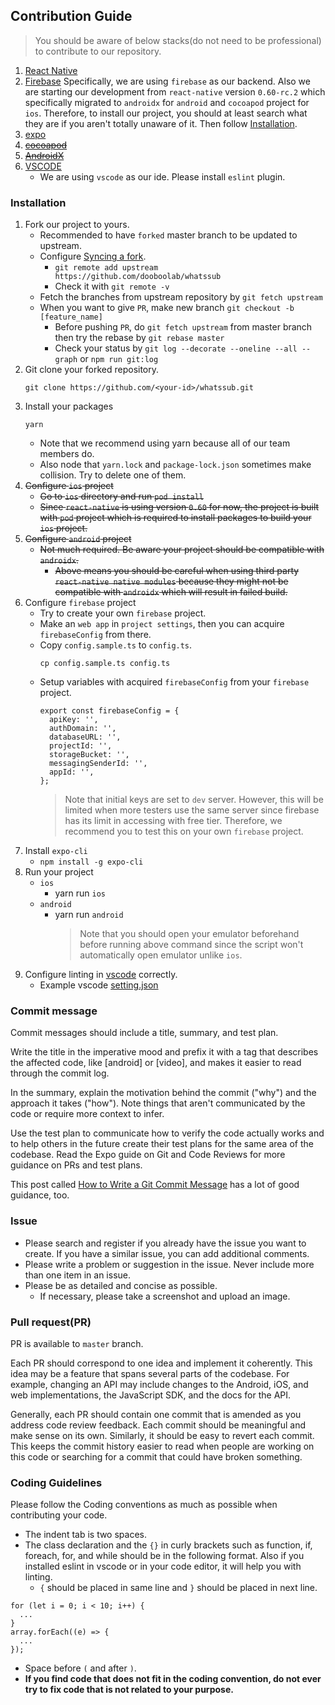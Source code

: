 ## Contribution Guide
> You should be aware of below stacks(do not need to be professional) to contribute to our repository.
1. [React Native](https://facebook.github.io/react-native)
2. [Firebase](https://firebase.google.com/?gclid=CjwKCAjwxrzoBRBBEiwAbtX1n3WG8ZeKbtDbk0VRNiQLJCPxK_AVYQpAN9nlrnWFDmmO755f4AI6lhoCLWwQAvD_BwE)
Specifically, we are using `firebase` as our backend. Also we are starting our development from `react-native` version `0.60-rc.2` which specifically migrated to `androidx` for `android` and `cocoapod` project for `ios`. Therefore, to install our project, you should at least search what they are if you aren't totally unaware of it. Then follow [Installation](#installation).
3. [expo](https://expo.io)
4. ~~[cocoapod](https://cocoapods.org)~~
5. ~~[AndroidX](https://developer.android.com/jetpack/androidx)~~
6. [VSCODE](https://code.visualstudio.com)
   - We are using `vscode` as our ide. Please install `eslint` plugin.

### Installation
1. Fork our project to yours.
   * Recommended to have `forked` master branch to be updated to upstream.
   * Configure [Syncing a fork](https://help.github.com/articles/configuring-a-remote-for-a-fork/).
     - `git remote add upstream https://github.com/dooboolab/whatssub`
     - Check it with `git remote -v`
   * Fetch the branches from upstream repository by `git fetch upstream`
   * When you want to give `PR`, make new branch `git checkout -b [feature_name]`
     - Before pushing `PR`, do `git fetch upstream` from master branch then try the rebase by `git rebase master`
     - Check your status by `git log --decorate --oneline --all --graph` or `npm run git:log`
2. Git clone your forked repository.
   ```
   git clone https://github.com/<your-id>/whatssub.git
   ```
3. Install your packages
   ```
   yarn
   ```
   * Note that we recommend using yarn because all of our team members do.
   * Also node that `yarn.lock` and `package-lock.json` sometimes make collision. Try to delete one of them.
4. ~~Configure `ios` project~~
   * ~~Go to `ios` directory and run `pod install`~~
   * ~~Since `react-native` is using version `0.60` for now, the project is built with `pod` project which is required to install packages to build your `ios` project.~~
5. ~~Configure `android` project~~
   * ~~Not much required. Be aware your project should be compatible with `androidx`.~~
     - ~~Above means you should be careful when using third party `react-native native modules` because they might not be compatible with `androidx` which will result in failed build.~~
6. Configure `firebase` project
   * Try to create your own `firebase` project.
   * Make an `web app` in `project settings`, then you can acquire `firebaseConfig` from there.
   * Copy `config.sample.ts` to `config.ts`.
     ```
     cp config.sample.ts config.ts
     ```
   * Setup variables with acquired `firebaseConfig` from your `firebase` project.
     ```
     export const firebaseConfig = {
       apiKey: '',
       authDomain: '',
       databaseURL: '',
       projectId: '',
       storageBucket: '',
       messagingSenderId: '',
       appId: '',
     };
     ```
     > Note that initial keys are set to `dev` server. However, this will be limited when more testers use the same server since firebase has its limit in accessing with free tier. Therefore, we recommend you to test this on your own `firebase` project.
6. Install `expo-cli`
   - `npm install -g expo-cli`
7. Run your project
   * `ios`
     - yarn run `ios`
   * `android`
     - yarn run `android`
       > Note that you should open your emulator beforehand before running above command since the script won't automatically open emulator unlike `ios`.
8. Configure linting in [vscode](https://code.visualstudio.com) correctly.
   * Example vscode [setting.json](https://gist.github.com/hyochan/815e9040593180c4725d7694d863e5a1)

### Commit message
Commit messages should include a title, summary, and test plan.

Write the title in the imperative mood and prefix it with a tag that describes the affected code, like [android] or [video], and makes it easier to read through the commit log.

In the summary, explain the motivation behind the commit ("why") and the approach it takes ("how"). Note things that aren't communicated by the code or require more context to infer.

Use the test plan to communicate how to verify the code actually works and to help others in the future create their test plans for the same area of the codebase. Read the Expo guide on Git and Code Reviews for more guidance on PRs and test plans.

This post called [How to Write a Git Commit Message](https://chris.beams.io/posts/git-commit/) has a lot of good guidance, too.

### Issue
* Please search and register if you already have the issue you want to create. If you have a similar issue, you can add additional comments.
* Please write a problem or suggestion in the issue. Never include more than one item in an issue.
* Please be as detailed and concise as possible.
	* If necessary, please take a screenshot and upload an image.

### Pull request(PR)
PR is available to `master` branch.

Each PR should correspond to one idea and implement it coherently. This idea may be a feature that spans several parts of the codebase. For example, changing an API may include changes to the Android, iOS, and web implementations, the JavaScript SDK, and the docs for the API.

Generally, each PR should contain one commit that is amended as you address code review feedback. Each commit should be meaningful and make sense on its own. Similarly, it should be easy to revert each commit. This keeps the commit history easier to read when people are working on this code or searching for a commit that could have broken something.

### Coding Guidelines
Please follow the Coding conventions as much as possible when contributing your code.
* The indent tab is two spaces.
* The class declaration and the `{}` in curly brackets such as function, if, foreach, for, and while should be in the following format. Also if you installed eslint in vscode or in your code editor, it will help you with linting.
	* `{` should be placed in same line and `}` should be placed in next line.
```
for (let i = 0; i < 10; i++) {
  ...
}
array.forEach((e) => {
  ...
});
```
  * Space before `(` and after `)`.
* **If you find code that does not fit in the coding convention, do not ever try to fix code that is not related to your purpose.**
